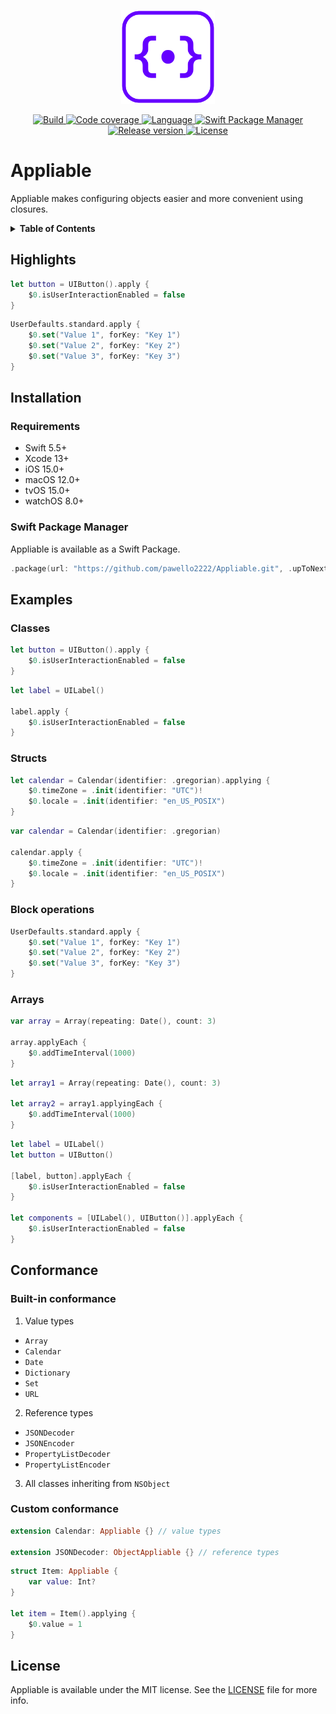 <p align="center">
  <img src="./.resources/Assets/logo.png" alt="Appliable logo" height=150>
</p>
<p align="center">
  <a href="https://github.com/pawello2222/Appliable/actions?query=branch%3Amain">
    <img src="https://img.shields.io/github/actions/workflow/status/pawello2222/Appliable/ci.yml?logo=github" alt="Build">
  </a>
  <a href="https://codecov.io/gh/pawello2222/Appliable">
    <img src="https://codecov.io/gh/pawello2222/Appliable/branch/main/graph/badge.svg?token=3MOP4XGCAU" alt="Code coverage">
  </a>
  <a href="https://github.com/pawello2222/Appliable">
    <img src="https://img.shields.io/badge/language-swift-orange.svg" alt="Language">
  </a>
  <a href="https://github.com/pawello2222/Appliable#installation">
    <img src="https://img.shields.io/badge/SPM-compatible-brightgreen.svg" alt="Swift Package Manager">
  </a>
  <a href="https://github.com/pawello2222/Appliable/releases">
    <img src="https://img.shields.io/github/v/release/pawello2222/Appliable" alt="Release version">
  </a>
  <a href="https://github.com/pawello2222/Appliable/blob/main/LICENSE.md">
    <img src="https://img.shields.io/github/license/pawello2222/Appliable" alt="License">
  </a>
</p>

# Appliable

Appliable makes configuring objects easier and more convenient using closures.

<details>
  <summary>
    <b>Table of Contents</b>
  </summary>

  1. [Highlights](#highlights)
  2. [Installation](#installation)
  3. [Examples](#examples)
  4. [Conformance](#conformance)
  5. [License](#license)

</details>

## Highlights <a name="highlights"></a>

```swift
let button = UIButton().apply {
    $0.isUserInteractionEnabled = false
}
```

```swift
UserDefaults.standard.apply {
    $0.set("Value 1", forKey: "Key 1")
    $0.set("Value 2", forKey: "Key 2")
    $0.set("Value 3", forKey: "Key 3")
}
```

## Installation <a name="installation"></a>

### Requirements
* Swift 5.5+
* Xcode 13+
* iOS 15.0+
* macOS 12.0+
* tvOS 15.0+
* watchOS 8.0+

### Swift Package Manager

Appliable is available as a Swift Package.

```swift
.package(url: "https://github.com/pawello2222/Appliable.git", .upToNextMajor(from: "1.0.0"))
```

## Examples <a name="examples"></a>

### Classes

```swift
let button = UIButton().apply {
    $0.isUserInteractionEnabled = false
}
```

```swift
let label = UILabel()

label.apply {
    $0.isUserInteractionEnabled = false
}
```

### Structs

```swift
let calendar = Calendar(identifier: .gregorian).applying {
    $0.timeZone = .init(identifier: "UTC")!
    $0.locale = .init(identifier: "en_US_POSIX")
}
```

```swift
var calendar = Calendar(identifier: .gregorian)

calendar.apply {
    $0.timeZone = .init(identifier: "UTC")!
    $0.locale = .init(identifier: "en_US_POSIX")
}
```

### Block operations

```swift
UserDefaults.standard.apply {
    $0.set("Value 1", forKey: "Key 1")
    $0.set("Value 2", forKey: "Key 2")
    $0.set("Value 3", forKey: "Key 3")
}
```

### Arrays

```swift
var array = Array(repeating: Date(), count: 3)

array.applyEach {
    $0.addTimeInterval(1000)
}
```

```swift
let array1 = Array(repeating: Date(), count: 3)

let array2 = array1.applyingEach {
    $0.addTimeInterval(1000)
}
```

```swift
let label = UILabel()
let button = UIButton()

[label, button].applyEach {
    $0.isUserInteractionEnabled = false
}

let components = [UILabel(), UIButton()].applyEach {
    $0.isUserInteractionEnabled = false
}
```

## Conformance <a name="conformance"></a>

### Built-in conformance

1. Value types

- `Array`
- `Calendar`
- `Date`
- `Dictionary`
- `Set`
- `URL`

2. Reference types

- `JSONDecoder`
- `JSONEncoder`
- `PropertyListDecoder`
- `PropertyListEncoder`

3. All classes inheriting from `NSObject`

### Custom conformance

```swift
extension Calendar: Appliable {} // value types

extension JSONDecoder: ObjectAppliable {} // reference types
```

```swift
struct Item: Appliable {
    var value: Int?
}

let item = Item().applying {
    $0.value = 1
}
```

## License <a name="license"></a>

Appliable is available under the MIT license. See the [LICENSE](./LICENSE.md) file for more info.
